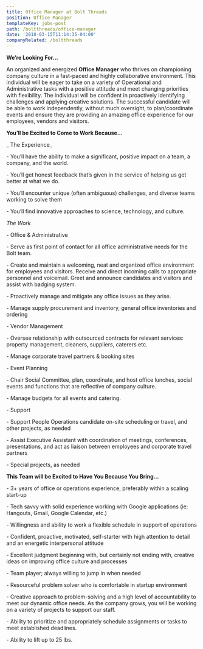 ```yaml
---
title: Office Manager at Bolt Threads
position: Office Manager
templateKey: jobs-post
path: /boltthreads/office-manager
date: '2018-03-15T11:14:35-04:00'
companyRelated: /boltthreads
---
```

**We’re Looking For...**

An organized and energized **Office Manager** who thrives on championing company culture in a fast-paced and highly collaborative environment. This individual will be eager to take on a variety of Operational and Administrative tasks with a positive attitude and meet changing priorities with flexibility. The individual will be confident in proactively identifying challenges and applying creative solutions. The successful candidate will be able to work independently, without much oversight, to plan/coordinate events and ensure they are providing an amazing office experience for our employees, vendors and visitors.

**You’ll be Excited to Come to Work Because…**

_ The Experience_

\- You’ll have the ability to make a significant, positive impact on a team, a company, and the world.

\- You’ll get honest feedback that’s given in the service of helping us get better at what we do.

\- You’ll encounter unique (often ambiguous) challenges, and diverse teams working to solve them

\- You’ll find innovative approaches to science, technology, and culture.



_The Work_

\- Office & Administrative

\- Serve as first point of contact for all office administrative needs for the Bolt team.

\- Create and maintain a welcoming, neat and organized office environment for employees and visitors. Receive and direct incoming calls to appropriate personnel and voicemail. Greet and announce candidates and visitors and assist with badging system.

\- Proactively manage and mitigate any office issues as they arise.

\- Manage supply procurement and inventory, general office inventories and ordering

\- Vendor Management

\- Oversee relationship with outsourced contracts for relevant services: property management, cleaners, suppliers, caterers etc.

\- Manage corporate travel partners & booking sites

\- Event Planning

\- Chair Social Committee, plan, coordinate, and host office lunches, social events and functions that are reflective of company culture.

\- Manage budgets for all events and catering.

\- Support

\- Support People Operations candidate on-site scheduling or travel, and other projects, as needed

\- Assist Executive Assistant with coordination of meetings, conferences, presentations, and act as liaison between employees and corporate travel partners

\- Special projects, as needed



**This Team will be Excited to Have You Because You Bring...**

\- 3+ years of office or operations experience, preferably within a scaling start-up

\- Tech savvy with solid experience working with Google applications (ie: Hangouts, Gmail, Google Calendar, etc.)

\- Willingness and ability to work a flexible schedule in support of operations

\- Confident, proactive, motivated, self-starter with high attention to detail and an energetic interpersonal attitude

\- Excellent judgment beginning with, but certainly not ending with, creative ideas on improving office culture and processes

\- Team player; always willing to jump in when needed

\- Resourceful problem solver who is comfortable in startup environment

\- Creative approach to problem-solving and a high level of accountability to meet our dynamic office needs. As the company grows, you will be working on a variety of projects to support our staff.

\- Ability to prioritize and appropriately schedule assignments or tasks to meet established deadlines.

\- Ability to lift up to 25 lbs.
